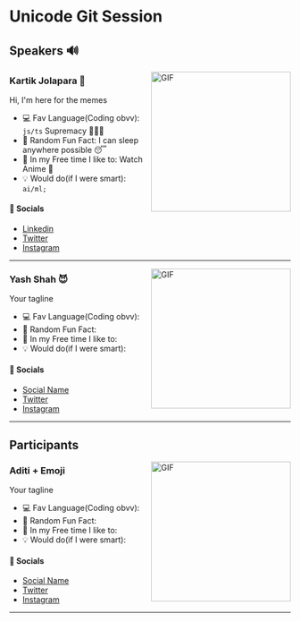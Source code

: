 # Unicode Git Session

## Speakers 🔊


<!-- INSERT a RANDOM Image/Gif -->
<img alt="GIF" align="right" height="250" src="https://media.tenor.com/DX9o8Spwg5wAAAAM/chopper-tonytony.gif">

<!-- Enter your NAME and a recent fav Emoji -->
### Kartik Jolapara 🫠
<!-- Enter a TAGLINE -->
Hi, I'm here for the memes
<!-- Enter the STUFF -->
- 💻 Fav Language(Coding obvv): `js/ts` Supremacy 🙏🏻🛐
- 🤔 Random Fun Fact: I can sleep anywhere possible 😴
- 🤩 In my Free time I like to: Watch Anime 🖤
- 💡 Would do(if I were smart): `ai/ml;`
#### 🔗 Socials 
- [Linkedin](https://www.linkedin.com/in/kartikjolapara)
- [Twitter](https://www.twitter.com/codingmickey)
- [Instagram](https://www.instagram.com/kartik.jolapara)

<hr />
<!-- PASTE YOUR INFO HERE -->

<!-- INSERT a RANDOM Image/Gif -->
<img alt="GIF" align="right" height="250" src="https://media.tenor.com/tCjTgmOJZYcAAAAM/zragon-infinity-yuji-itadori.gif">

<!-- Enter your NAME and a recent fav Emoji -->
### Yash Shah 😈
<!-- Enter a TAGLINE -->
Your tagline
<!-- Enter the STUFF -->
- 💻 Fav Language(Coding obvv): 
- 🤔 Random Fun Fact: 
- 🤩 In my Free time I like to: 
- 💡 Would do(if I were smart): 
#### 🔗 Socials 
- [Social Name](Link)
- [Twitter](https://www.twitter.com/codingmickey)
- [Instagram](https://www.instagram.com/kartik.jolapara)

<hr />

## Participants

<!-- INSERT a RANDOM Image/Gif -->
<img alt="GIF" align="right" height="250" src="https://outofschool.club/wp-content/uploads/2015/02/insert-image-here.jpg">

<!-- Enter your NAME and a recent fav Emoji -->
### Aditi + Emoji
<!-- Enter a TAGLINE -->
Your tagline
<!-- Enter the STUFF -->
- 💻 Fav Language(Coding obvv): 
- 🤔 Random Fun Fact: 
- 🤩 In my Free time I like to: 
- 💡 Would do(if I were smart): 
#### 🔗 Socials 
- [Social Name](Link)
- [Twitter](https://www.twitter.com/codingmickey)
- [Instagram](https://www.instagram.com/kartik.jolapara)

<hr />
<!-- PASTE YOUR INFO HERE -->

